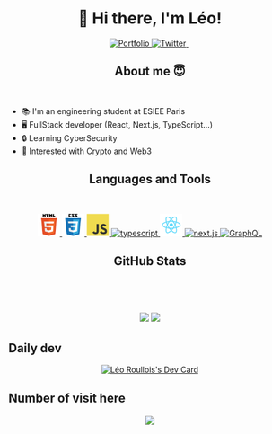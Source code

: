 <p>
	<h1 align="center">👋 Hi there, I'm Léo!</h1>
</p>
<p align="center">
	<a href="https://www.leoroullois.fr" target="_blank">
		<img src="https://img.shields.io/badge/portfolio-leoroullois.fr-brightgreen" alt="Portfolio" />
	</a>
	<a href="https://twitter.com/leoroullois" target="_blank">
		<img src="https://img.shields.io/badge/Twitter-%40leoroullois-blue" alt="Twitter" />
	</a>
	&nbsp;
</p>
<h2 align="center">About me 😇</h2>
<br>
<p>
	
- 📚 I'm an engineering student at ESIEE Paris
- 🖥️ FullStack developer (React, Next.js, TypeScript...)
- 🔒 Learning CyberSecurity
- 🚀 Interested with Crypto and Web3

</p>


<p>
<h2 align="center"> Languages and Tools</h2>
</p>
<br />

<p align="center">
<a href="https://www.w3.org/html/" target="_blank"> 
	<img src="https://raw.githubusercontent.com/devicons/devicon/master/icons/html5/html5-original-wordmark.svg" alt="html5" width="40" height="40"/> </a>
<a href="https://www.w3schools.com/css/" target="_blank"> 
	<img src="https://raw.githubusercontent.com/devicons/devicon/master/icons/css3/css3-original-wordmark.svg" alt="css3" width="40" height="40"/> </a>
<a href="https://developer.mozilla.org/en-US/docs/Web/JavaScript" target="_blank"> 
	<img src="https://raw.githubusercontent.com/devicons/devicon/master/icons/javascript/javascript-original.svg" alt="javascript" width="40" height="40"/> </a>
<a href="https://www.typescriptlang.org/" target="_blank">
	<img src="https://seeklogo.com/images/T/typescript-logo-B29A3F462D-seeklogo.com.png" alt="typescript" width="40" height="40"/>
</a>
<a href="https://reactjs.org/" target="_blank">
	<img src="https://raw.githubusercontent.com/github/explore/80688e429a7d4ef2fca1e82350fe8e3517d3494d/topics/react/react.png" alt="react.js" width="40" height="40"/> 
</a>

</a>
<a href="https://nextjs.org/" target="_blank">
	<img src="https://upload.wikimedia.org/wikipedia/commons/8/8e/Nextjs-logo.svg" alt="next.js" width="60" height="40"/> 
</a>

<a href="https://graphql.org/" target="_blank">
	<img src="https://upload.wikimedia.org/wikipedia/commons/thumb/1/17/GraphQL_Logo.svg/1024px-GraphQL_Logo.svg.png?20161105194737" alt="GraphQL" width="40" height="40"/> 
</a>
<h2 align="center">GitHub Stats<h2>
<br />
<p align="center">
	<img src="https://github-readme-stats.vercel.app/api?username=leoroullois&theme=github_dark&show_icons=true" height="150"/>
	<img src="https://github-readme-stats.vercel.app/api/top-langs/?username=leoroullois&layout=compact&theme=github_dark&exclude_repo=fcc-headerparser,fcc-timestamp,fcc-urlshortener,fcc-exercisetracker,fcc-filemetadata,Projet-Zuul,jaicomprismaths,leoroullois.github.io" height="150" />
</p>

## Daily dev
<p align="center">
	<a href="https://app.daily.dev/Leyo"><img src="https://api.daily.dev/devcards/f478ba3516404ff8821f7b3b4081965c.png?r=bpc" width="250" alt="Léo Roullois's Dev Card"/></a>
</p>

## Number of visit here
<p align="center">	
	<img align="center" src="http://estruyf-github.azurewebsites.net/api/VisitorHit?user=leoroullois&repo=leoroullois&countColorcountColor&countColor=%FFFFFF"/> 
</p>
<!---
leoroullois/leoroullois is a ✨ special ✨ repository because its `README.md` (this file) appears on your GitHub profile.
You can click the Preview link to take a look at your changes.
--->
